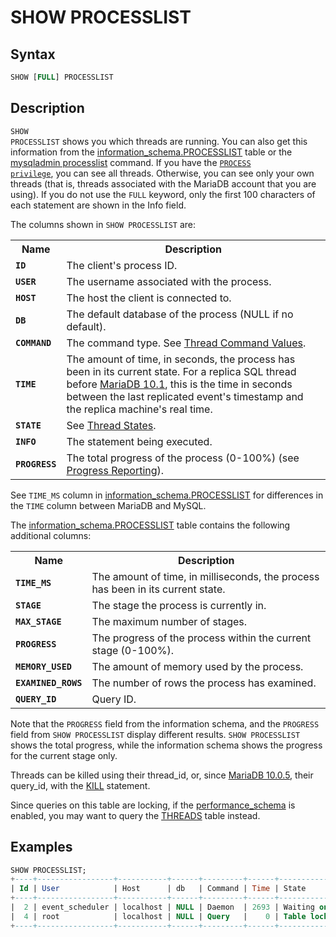 # SHOW PROCESSLIST

## Syntax

```sql
SHOW [FULL] PROCESSLIST
```

## Description

<code class="highlight fixed" style="white-space:pre-wrap">SHOW PROCESSLIST</code> shows you which threads are running. You
can also get this information from the
[information_schema.PROCESSLIST](/kb/en/information-schema-processlist-table/) table or the [mysqladmin processlist](/clients-utilities/mysqladmin/) command. If you have the 
<code class="highlight fixed" style="white-space:pre-wrap">[PROCESS privilege](/sql-statements-structure/sql-statements/administrative-sql-statements/show/show-privileges/)</code>, you can see all threads.
Otherwise, you can see only your own threads (that is, threads associated with
the MariaDB account that you are using). If you do not use the
<code class="highlight fixed" style="white-space:pre-wrap">FULL</code> keyword, only the first 100 characters of each
statement are shown in the Info field.

The columns shown in `SHOW PROCESSLIST` are:

<table><tbody><tr><th>Name</th><th>Description</th></tr>
<tr><td><strong><code>ID</code></strong></td><td>The client's process ID.</td></tr>
<tr><td><strong><code>USER</code></strong></td><td>The username associated with the process.</td></tr>
<tr><td><strong><code>HOST</code></strong></td><td>The host the client is connected to.</td></tr>
<tr><td><strong><code>DB</code></strong></td><td>The default database of the process (NULL if no default).</td></tr>
<tr><td><strong><code>COMMAND</code></strong></td><td>The command type. See <a href="/kb/en/thread-command-values/">Thread Command Values</a>.</td></tr>
<tr><td><strong><code>TIME</code></strong></td><td>The amount of time, in seconds, the process has been in its current state. For a replica SQL thread before <a href="/kb/en/what-is-mariadb-101/">MariaDB 10.1</a>, this is the time in seconds between the last replicated event's timestamp and the replica machine's real time.</td></tr>
<tr><td><strong><code>STATE</code></strong></td><td>See <a href="/kb/en/thread-states/">Thread States</a>.</td></tr>
<tr><td><strong><code>INFO</code></strong></td><td>The statement being executed.</td></tr>
<tr><td><strong><code>PROGRESS</code></strong></td><td>The total progress of the process (0-100%) (see <a href="/kb/en/progress-reporting/">Progress Reporting</a>).</td></tr>
</tbody></table>

See `TIME_MS` column in [information_schema.PROCESSLIST](/sql-statements-structure/sql-statements/administrative-sql-statements/system-tables/information-schema/time_ms-column-in-information_schemaprocesslist/) for differences in the `TIME` column between MariaDB and MySQL.

The [information_schema.PROCESSLIST](/kb/en/information-schema-processlist-table/)  table contains the following additional columns:

<table><tbody><tr><th>Name</th><th>Description</th></tr>
<tr><td><strong><code>TIME_MS</code></strong></td><td>The amount of time, in milliseconds, the process has been in its current state.</td></tr>
<tr><td><strong><code>STAGE</code></strong></td><td>The stage the process is currently in.</td></tr>
<tr><td><strong><code>MAX_STAGE</code></strong></td><td>The maximum number of stages.</td></tr>
<tr><td><strong><code>PROGRESS</code></strong></td><td>The progress of the process within the current stage (0-100%).</td></tr>
<tr><td><strong><code>MEMORY_USED</code></strong></td><td>The amount of memory used by the process.</td></tr>
<tr><td><strong><code>EXAMINED_ROWS</code></strong></td><td>The number of rows the process has examined.</td></tr>
<tr><td><strong><code>QUERY_ID</code></strong></td><td>Query ID.</td></tr>
</tbody></table>

Note that the `PROGRESS` field from the information schema, and the `PROGRESS` field from `SHOW PROCESSLIST` display different results. `SHOW PROCESSLIST` shows the total progress, while the information schema shows the progress for the current stage only.

Threads can be killed using their thread_id, or, since [MariaDB 10.0.5](/kb/en/mariadb-1005-release-notes/), their query_id, with the [KILL](/kb/en/data-manipulation-kill-connection-query/) statement.

Since queries on this table are locking, if the [performance_schema](/sql-statements-structure/sql-statements/administrative-sql-statements/system-tables/performance-schema/) is enabled, you may want to query the [THREADS](/sql-statements-structure/sql-statements/administrative-sql-statements/system-tables/performance-schema/performance-schema-tables/performance-schema-threads-table/) table instead.

## Examples

```sql
SHOW PROCESSLIST;
+----+-----------------+-----------+------+---------+------+------------------------+------------------+----------+
| Id | User            | Host      | db   | Command | Time | State                  | Info             | Progress |
+----+-----------------+-----------+------+---------+------+------------------------+------------------+----------+
|  2 | event_scheduler | localhost | NULL | Daemon  | 2693 | Waiting on empty queue | NULL             |    0.000 |
|  4 | root            | localhost | NULL | Query   |    0 | Table lock             | SHOW PROCESSLIST |    0.000 |
+----+-----------------+-----------+------+---------+------+------------------------+------------------+----------+
```
